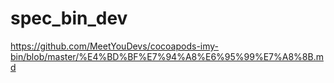 # spec_bin_dev

https://github.com/MeetYouDevs/cocoapods-imy-bin/blob/master/%E4%BD%BF%E7%94%A8%E6%95%99%E7%A8%8B.md
